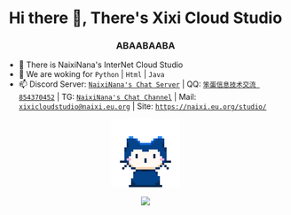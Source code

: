 <h1 align="center">Hi there 👋, There's Xixi Cloud Studio</h1>
<h3 align="center">ABAABAABA</h3>

- 🦄 There is NaixiNana's InterNet Cloud Studio
- 🌱 We are woking for `Python` | `Html` | `Java`
- 📫 Discord Server: [`NaixiNana's Chat Server`](https://discord.gg/JeCNh9hwSQ) | QQ: [`笨蛋信息技术交流 854370452`](https://qm.qq.com/cgi-bin/qm/qr?k=WkwtG1Ym9ZwvMYIeTnZtVffPJtQ0pWp7&jump_from=webapi&authKey=vtMnX1eWzwcgwZHBE9rOCgXMcxRZ9ROP8hUQ4fRGQ4V7vqhWLyvLuTNBnSEA03ze) | TG: [`NaixiNana's Chat Channel`](https://t.me/naixinana) | Mail: [`xixicloudstudio@naixi.eu.org`](mailto:xixicloudstudio@naixi.eu.org) | Site: [`https://naixi.eu.org/studio/`](https://naixi.eu.org)

<p align="center"><img align="center" src="https://github.com/naiximcn/naiximcn/raw/main/github.gif"></p>

<p align="center"><img align="center" src="https://count.getloli.com/get/@Xixi-Cloud-Studio"></p>
<!--
**naiximcn/naiximcn** is a ✨ _special_ ✨ repository because its `README.md` (this file) appears on your GitHub profile.

Here are some ideas to get you started:

- 🔭 I’m currently working on ...
- 🌱 I’m currently learning ...
- 👯 I’m looking to collaborate on ...
- 🤔 I’m looking for help with ...
- 💬 Ask me about ...
- 📫 How to reach me: ...
- 😄 Pronouns: ...
- ⚡ Fun fact: ...
-->
